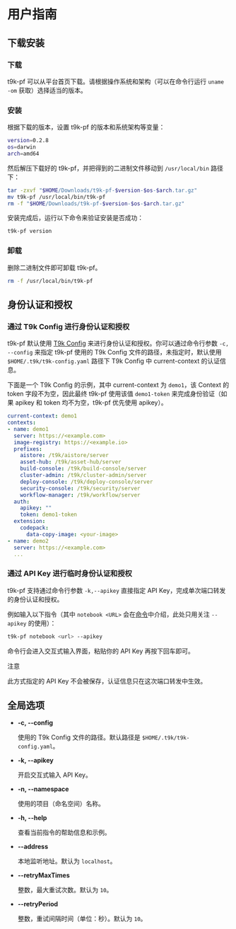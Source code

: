 # 用户指南

## 下载安装

### 下载

t9k-pf 可以从平台首页下载。请根据操作系统和架构（可以在命令行运行 `uname -om` 获取）选择适当的版本。

### 安装

根据下载的版本，设置 t9k-pf 的版本和系统架构等变量：

``` bash
version=0.2.8
os=darwin
arch=amd64
```

然后解压下载好的 t9k-pf，并把得到的二进制文件移动到 `/usr/local/bin` 路径下：

``` bash
tar -zxvf "$HOME/Downloads/t9k-pf-$version-$os-$arch.tar.gz"
mv t9k-pf /usr/local/bin/t9k-pf
rm -f "$HOME/Downloads/t9k-pf-$version-$os-$arch.tar.gz"
```

安装完成后，运行以下命令来验证安装是否成功：

``` bash
t9k-pf version
```

### 卸载

删除二进制文件即可卸载 t9k-pf。

``` bash
rm -f /usr/local/bin/t9k-pf
```

## 身份认证和授权

### 通过 T9k Config 进行身份认证和授权

t9k-pf 默认使用 [T9k Config](../tensorstack-cli/user-guide.md#配置文件) 来进行身份认证和授权。你可以通过命令行参数 `-c, --config` 来指定 t9k-pf 使用的 T9k Config 文件的路径，未指定时，默认使用 `$HOME/.t9k/t9k-config.yaml` 路径下 T9k Config 中 current-context 的认证信息。

下面是一个 T9k Config 的示例，其中 current-context 为 `demo1`，该 Context 的 token 字段不为空，因此最终 t9k-pf 使用该值 `demo1-token` 来完成身份验证（如果 apikey 和 token 均不为空，t9k-pf 优先使用 apikey）。

``` yaml
current-context: demo1
contexts:
- name: demo1
  server: https://<example.com>
  image-registry: https://<example.io>
  prefixes:
    aistore: /t9k/aistore/server
    asset-hub: /t9k/asset-hub/server
    build-console: /t9k/build-console/server
    cluster-admin: /t9k/cluster-admin/server
    deploy-console: /t9k/deploy-console/server
    security-console: /t9k/security/server
    workflow-manager: /t9k/workflow/server
  auth:
    apikey: ""
    token: demo1-token
  extension:
    codepack:
      data-copy-image: <your-image>
- name: demo2
  server: https://<example.com>
  ...
```

### 通过 API Key 进行临时身份认证和授权

t9k-pf 支持通过命令行参数 `-k,--apikey` 直接指定 API Key，完成单次端口转发的身份认证和授权。

例如输入以下指令（其中 `notebook <URL>` 会在[命令](./commands.md)中介绍，此处只用关注 `--apikey` 的使用）：

``` bash
t9k-pf notebook <url> --apikey
```

命令行会进入交互式输入界面，粘贴你的 API Key 再按下回车即可。

<aside class="note">
<div class="title">注意</div>

此方式指定的 API Key 不会被保存，认证信息只在这次端口转发中生效。

</aside>

## 全局选项

* **-c, --config**

    使用的 T9k Config 文件的路径。默认路径是 `$HOME/.t9k/t9k-config.yaml`。

* **-k, --apikey**

    开启交互式输入 API Key。

* **-n, --namespace** 

    使用的项目（命名空间）名称。

* **-h, --help** 

    查看当前指令的帮助信息和示例。

* **--address** 

    本地监听地址。默认为 `localhost`。

* **--retryMaxTimes** 

    整数，最大重试次数。默认为 `10`。

* **--retryPeriod** 

    整数，重试间隔时间（单位：秒）。默认为 `10`。
